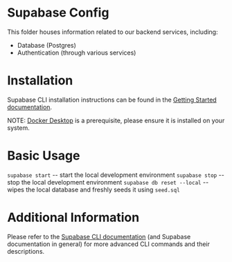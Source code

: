# Supabase Config
This folder houses information related to our backend services, including:
* Database (Postgres)
* Authentication (through various services)

# Installation
Supabase CLI installation instructions can be found in the [Getting Started documentation](https://supabase.com/docs/guides/cli/getting-started).

NOTE: [Docker Desktop](https://docs.docker.com/desktop/install/windows-install/) is a prerequisite, please ensure it is installed on your system.

# Basic Usage
```supabase start``` -- start the local development environment
```supabase stop``` -- stop the local development environment
```supabase db reset --local``` -- wipes the local database and freshly seeds it using `seed.sql`

# Additional Information
Please refer to the [Supabase CLI documentation](https://supabase.com/docs/guides/cli) (and Supabase documentation in general) for more advanced CLI commands and their descriptions.